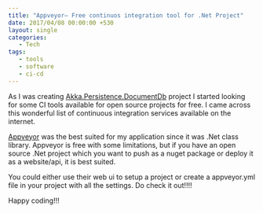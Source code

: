 ```yaml
---
title: "Appveyor– Free continuos integration tool for .Net Project"
date: 2017/04/08 00:00:00 +530
layout: single
categories: 
   - Tech
tags:
   - tools
   - software
   - ci-cd
---
```


As I was creating [Akka.Persistence.DocumentDb](https://github.com/pratapbhaskar/Akka.Persistence.DocumentDb) project I started looking for some CI tools available for open source projects for free. I came across this wonderful list of continuous integration services available on the internet.

[Appveyor](https://www.appveyor.com/) was the best suited for my application since it was .Net class library. Appveyor is free with some limitations, but if you have an open source .Net project which you want to push as a nuget package or deploy it as a website/api, it is best suited.

You could either use their web ui to setup a project or create a appveyor.yml file in your project with all the settings. Do check it out!!!!

Happy coding!!!